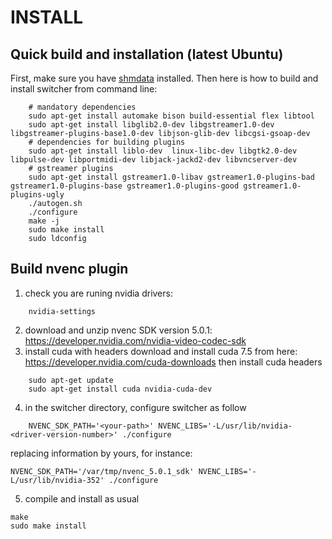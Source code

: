 INSTALL   
=======

Quick build and installation (latest Ubuntu)
--------------------------------------------
First, make sure you have [shmdata](https://github.com/sat-metalab/shmdata) installed. Then here is how to build and install switcher from command line:

~~~~~~~~~~~~~~~~~~~~~
    # mandatory dependencies
    sudo apt-get install automake bison build-essential flex libtool
    sudo apt-get install libglib2.0-dev libgstreamer1.0-dev libgstreamer-plugins-base1.0-dev libjson-glib-dev libcgsi-gsoap-dev
    # dependencies for building plugins 
    sudo apt-get install liblo-dev  linux-libc-dev libgtk2.0-dev libpulse-dev libportmidi-dev libjack-jackd2-dev libvncserver-dev
    # gstreamer plugins
    sudo apt-get install gstreamer1.0-libav gstreamer1.0-plugins-bad gstreamer1.0-plugins-base gstreamer1.0-plugins-good gstreamer1.0-plugins-ugly
    ./autogen.sh
    ./configure
    make -j
    sudo make install
    sudo ldconfig
~~~~~~~~~~~~~~~~~~~~~

Build nvenc plugin
-------------------

1. check you are runing nvidia drivers:
~~~~~~~~~~~~~~~~~~~~~
    nvidia-settings
~~~~~~~~~~~~~~~~~~~~~
2. download and unzip nvenc SDK version 5.0.1:
https://developer.nvidia.com/nvidia-video-codec-sdk
3. install cuda with headers
download and install cuda 7.5 from here:
https://developer.nvidia.com/cuda-downloads
then install cuda headers
~~~~~~~~~~~~~~~~~~~~~
    sudo apt-get update
    sudo apt-get install cuda nvidia-cuda-dev
~~~~~~~~~~~~~~~~~~~~~
4. in the switcher directory, configure switcher as follow
~~~~~~~~~~~~~~~~~~~~~
    NVENC_SDK_PATH='<your-path>' NVENC_LIBS='-L/usr/lib/nvidia-<driver-version-number>' ./configure
~~~~~~~~~~~~~~~~~~~~~
replacing information by yours, for instance:
~~~~~~~~~~~~~~~~~~~~~
NVENC_SDK_PATH='/var/tmp/nvenc_5.0.1_sdk' NVENC_LIBS='-L/usr/lib/nvidia-352' ./configure
~~~~~~~~~~~~~~~~~~~~~
5. compile and install as usual
~~~~~~~~~~~~~~~~~~~~~
make
sudo make install
~~~~~~~~~~~~~~~~~~~~~
